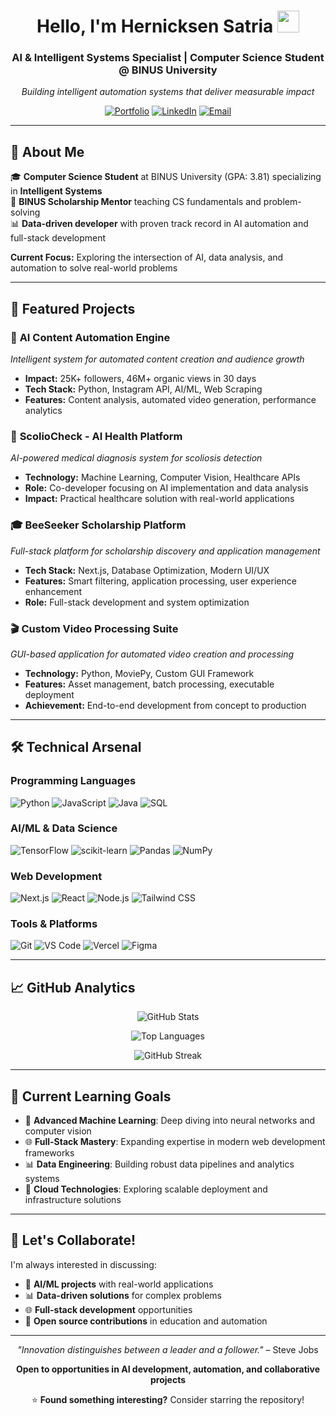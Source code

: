 <div align="center">

# Hello, I'm **Hernicksen Satria** <img src="https://media.giphy.com/media/hvRJCLFzcasrR4ia7z/giphy.gif" width="35px">

### AI & Intelligent Systems Specialist | Computer Science Student @ BINUS University

*Building intelligent automation systems that deliver measurable impact*

[![Portfolio](https://img.shields.io/badge/Portfolio-000000?style=for-the-badge&logo=About.me&logoColor=white)](https://hernicksen.vercel.app)
[![LinkedIn](https://img.shields.io/badge/LinkedIn-0077B5?style=for-the-badge&logo=linkedin&logoColor=white)](https://www.linkedin.com/in/hernicksen-satria-658514172/)
[![Email](https://img.shields.io/badge/Email-D14836?style=for-the-badge&logo=gmail&logoColor=white)](mailto:satrianicksen@gmail.com)

</div>

---

## 🎯 About Me

🎓 **Computer Science Student** at BINUS University (GPA: 3.81) specializing in **Intelligent Systems**  
🤖 **BINUS Scholarship Mentor** teaching CS fundamentals and problem-solving  
📊 **Data-driven developer** with proven track record in AI automation and full-stack development  

**Current Focus:** Exploring the intersection of AI, data analysis, and automation to solve real-world problems

---

## 🚀 Featured Projects

### 🤖 **AI Content Automation Engine**
*Intelligent system for automated content creation and audience growth*
- **Impact:** 25K+ followers, 46M+ organic views in 30 days
- **Tech Stack:** Python, Instagram API, AI/ML, Web Scraping
- **Features:** Content analysis, automated video generation, performance analytics

### 🏥 **ScolioCheck - AI Health Platform**
*AI-powered medical diagnosis system for scoliosis detection*
- **Technology:** Machine Learning, Computer Vision, Healthcare APIs
- **Role:** Co-developer focusing on AI implementation and data analysis
- **Impact:** Practical healthcare solution with real-world applications

### 🎓 **BeeSeeker Scholarship Platform**
*Full-stack platform for scholarship discovery and application management*
- **Tech Stack:** Next.js, Database Optimization, Modern UI/UX
- **Features:** Smart filtering, application processing, user experience enhancement
- **Role:** Full-stack development and system optimization

### 🎬 **Custom Video Processing Suite**
*GUI-based application for automated video creation and processing*
- **Technology:** Python, MoviePy, Custom GUI Framework
- **Features:** Asset management, batch processing, executable deployment
- **Achievement:** End-to-end development from concept to production

---

## 🛠️ Technical Arsenal

### **Programming Languages**
![Python](https://img.shields.io/badge/Python-3776AB?style=flat-square&logo=python&logoColor=white)
![JavaScript](https://img.shields.io/badge/JavaScript-F7DF1E?style=flat-square&logo=javascript&logoColor=black)
![Java](https://img.shields.io/badge/Java-ED8B00?style=flat-square&logo=java&logoColor=white)
![SQL](https://img.shields.io/badge/SQL-4479A1?style=flat-square&logo=postgresql&logoColor=white)

### **AI/ML & Data Science**
![TensorFlow](https://img.shields.io/badge/TensorFlow-FF6F00?style=flat-square&logo=tensorflow&logoColor=white)
![scikit-learn](https://img.shields.io/badge/scikit--learn-F7931E?style=flat-square&logo=scikit-learn&logoColor=white)
![Pandas](https://img.shields.io/badge/Pandas-150458?style=flat-square&logo=pandas&logoColor=white)
![NumPy](https://img.shields.io/badge/NumPy-013243?style=flat-square&logo=numpy&logoColor=white)

### **Web Development**
![Next.js](https://img.shields.io/badge/Next.js-000000?style=flat-square&logo=next.js&logoColor=white)
![React](https://img.shields.io/badge/React-20232A?style=flat-square&logo=react&logoColor=61DAFB)
![Node.js](https://img.shields.io/badge/Node.js-43853D?style=flat-square&logo=node.js&logoColor=white)
![Tailwind CSS](https://img.shields.io/badge/Tailwind_CSS-38B2AC?style=flat-square&logo=tailwind-css&logoColor=white)

### **Tools & Platforms**
![Git](https://img.shields.io/badge/Git-F05032?style=flat-square&logo=git&logoColor=white)
![VS Code](https://img.shields.io/badge/VS_Code-007ACC?style=flat-square&logo=visual-studio-code&logoColor=white)
![Vercel](https://img.shields.io/badge/Vercel-000000?style=flat-square&logo=vercel&logoColor=white)
![Figma](https://img.shields.io/badge/Figma-F24E1E?style=flat-square&logo=figma&logoColor=white)

---

## 📈 GitHub Analytics

<div align="center">
  
![GitHub Stats](https://github-readme-stats.vercel.app/api?username=nicksens&show_icons=true&theme=tokyonight&hide_border=true&count_private=true)

![Top Languages](https://github-readme-stats.vercel.app/api/top-langs/?username=nicksens&layout=compact&theme=tokyonight&hide_border=true&langs_count=8)

![GitHub Streak](https://streak-stats.demolab.com/?user=nicksens&theme=tokyonight&hide_border=true)

</div>

---

## 🎯 Current Learning Goals

- 🔬 **Advanced Machine Learning**: Deep diving into neural networks and computer vision
- 🌐 **Full-Stack Mastery**: Expanding expertise in modern web development frameworks  
- 📊 **Data Engineering**: Building robust data pipelines and analytics systems
- 🚀 **Cloud Technologies**: Exploring scalable deployment and infrastructure solutions

---

## 🤝 Let's Collaborate!

I'm always interested in discussing:
- 🤖 **AI/ML projects** with real-world applications
- 📊 **Data-driven solutions** for complex problems
- 🌐 **Full-stack development** opportunities
- 👥 **Open source contributions** in education and automation

---

<div align="center">

*"Innovation distinguishes between a leader and a follower."* – Steve Jobs

**Open to opportunities in AI development, automation, and collaborative projects**

⭐ **Found something interesting?** Consider starring the repository!

</div>

